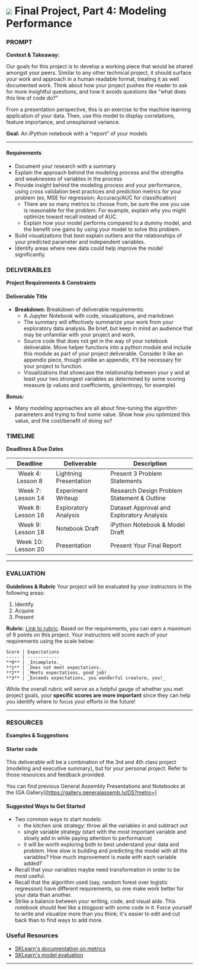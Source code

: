 # ![](https://ga-dash.s3.amazonaws.com/production/assets/logo-9f88ae6c9c3871690e33280fcf557f33.png) Final Project, Part 4: Modeling Performance

### PROMPT
**Context & Takeaway:**

Our goals for this project is to develop a working piece that would be shared amongst your peers. Similar to any other technical project, it should surface your work and approach in a human readable format, treating it as well documented work. Think about how your project pushes the reader to ask for more insightful questions, and how it avoids questions like "what does this line of code do?"

From a presentation perspective, this is an exercise to the machine learning application of your data. Then, use this model to display correlations, feature importance, and unexplained variance.

**Goal:**  An iPython notebook with a “report” of your models

---

#### Requirements
* Document your research with a summary
* Explain the approach behind the modeling process and the strengths and weaknesses of variables in the process
* Provide insight behind the modeling process and your performance, using cross validation best practices and prediction metrics for your problem (ex, MSE for regression; Accuracy/AUC for classification)
    - There are so many metrics to choose from, be sure the one you use is reasonable for the problem. For example, explain why you might optimize toward recall instead of AUC.
    - Explain how your model performs compared to a dummy model, and the benefit one gains by using your model to solve this problem.
* Build visualizations that best explain outliers and the relationships of your predicted parameter and independent variables.
* Identify areas where new data could help improve the model significantly.

### DELIVERABLES
**Project Requirements & Constraints**

#### Deliverable Title
- **Breakdown:** Breakdown of deliverable requirements:
  - A Jupyter Notebook with code, visualizations, and markdown
  - The summary will effectively summarize your work from your exploratory data analysis. Be brief, but keep in mind an audience that may be unfamiliar with your project and work.
  - Source code that does not get in the way of your notebook deliverable. Move helper functions into a python module and include this module as part of your project deliverable. Consider it like an appendix piece, though unlike an appendix, it'll be necessary for your project to function.
  - Visualizations that showcase the relationship between your y and at least your two strongest variables as determined by some scoring measure (p values and coefficients, gini/entropy, for example)


**Bonus:**
- Many modeling approaches are all about fine-tuning the algorithm parameters and trying to find some value. Show how you optimized this value, and the cost/benefit of doing so?


### TIMELINE
**Deadlines & Due Dates**

| Deadline | Deliverable| Description |
|:-:|---|---|
| Week 4: Lesson 8 | Lightning Presentation  | Present 3 Problem Statements   |
| Week 7: Lesson 14 | Experiment Writeup  |  Research Design Problem Statement & Outline   |
| Week 8: Lesson 16 | Exploratory Analysis  | Dataset Approval and Exploratory Analysis   |
| Week 9: Lesson 18 | Notebook Draft  |  iPython Notebook & Model Draft  |
| Week 10: Lesson 20 | Presentation  | Present Your Final Report   |

---

### EVALUATION
**Guidelines & Rubric** 
Your project will be evaluated by your instructors in the following areas:

1. Identify
2. Acquire
3. Present

**Rubric**: [Link to rubric](#). Based on the requirements, you can earn a maximum of 9 points on this project. Your instructors will score each of your requirements using the scale below:

    Score | Expectations
    ----- | ------------
    **0** | _Incomplete._
    **1** | _Does not meet expectations._
    **2** | _Meets expectations, good job!_
    **3** | _Exceeds expectations, you wonderful creature, you!_

While the overall rubric will serve as a helpful gauge of whether you met project goals, your __specific scores are more important__ since they can help you identify where to focus your efforts in the future!

---

### RESOURCES
**Examples & Suggestions**

#### Starter code
This deliverable will be a combination of the 3rd and 4th class project (modeling and executive summary), but for your personal project. Refer to those resources and feedback provided.

You can find previous General Assembly Presentations and Notebooks at the (GA Gallery)[https://gallery.generalassemb.ly/DS?metro=]

#### Suggested Ways to Get Started

- Two common ways to start models:
    -  the kitchen sink strategy: throw all the variables in and subtract out
    -  single variable strategy (start with the most important variable and slowly add in while paying attention to performance)
    -  it will be worth exploring both to best understand your data and problem. How slow is building and predicting the model with all the variables? How much improvement is made with each variable added?
- Recall that your variables maybe need transformation in order to be most useful.
- Recall that the algorithm used (say, random forest over logistic regression) have different requirements, so one make work better for your data than another.
- Strike a balance between your writing, code, and visual aide. This notebook should feel like a blogpost with some code in it. Force yourself to write and visualize more than you think; it's easier to edit and cut back than to find ways to add more.

### Useful Resources

- [SKLearn's documentation on metrics](http://scikit-learn.org/stable/modules/classes.html)
- [SKLearn's model evaluation](http://scikit-learn.org/stable/modules/model_evaluation.html)

---
